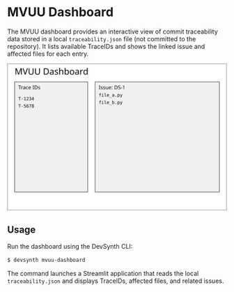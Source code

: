 # MVUU Dashboard

The MVUU dashboard provides an interactive view of commit traceability data
stored in a local `traceability.json` file (not committed to the repository). It
lists available TraceIDs and shows the linked issue and affected files for each
entry.

![MVUU Dashboard](mvuu_dashboard.svg)

## Usage

Run the dashboard using the DevSynth CLI:

```bash
$ devsynth mvuu-dashboard
```

The command launches a Streamlit application that reads the local
`traceability.json` and displays TraceIDs, affected files, and related issues.
